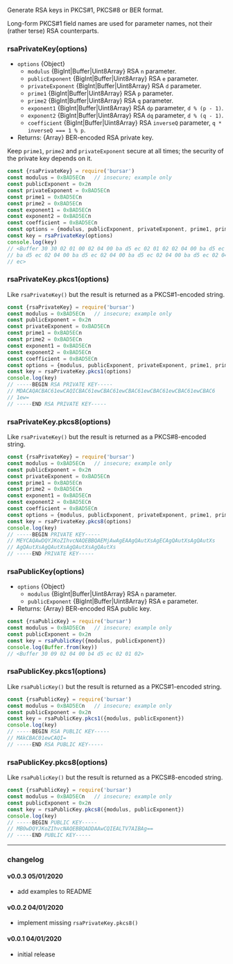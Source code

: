 Generate RSA keys in PKCS#1, PKCS#8 or BER format.

Long-form PKCS#1 field names are used for parameter names, not their
(rather terse) RSA counterparts.

### rsaPrivateKey(options)

* `options` {Object}
  - `modulus` {BigInt|Buffer|Uint8Array} RSA `n` parameter.
  - `publicExponent` {BigInt|Buffer|Uint8Array} RSA `e` parameter.
  - `privateExponent` {BigInt|Buffer|Uint8Array} RSA `d` parameter.
  - `prime1` {BigInt|Buffer|Uint8Array} RSA `p` parameter.
  - `prime2` {BigInt|Buffer|Uint8Array} RSA `q` parameter.
  - `exponent1` {BigInt|Buffer|Uint8Array} RSA `dp` parameter, `d % (p - 1)`.
  - `exponent2` {BigInt|Buffer|Uint8Array} RSA `dq` parameter, `d % (q - 1)`.
  - `coefficient` {BigInt|Buffer|Uint8Array}
    RSA `inverseQ` parameter, `q * inverseQ === 1 % p`.
* Returns: {Array} BER-encoded RSA private key.

Keep `prime1`, `prime2` and `privateExponent` secure at all times; the security
of the private key depends on it.

```js
const {rsaPrivateKey} = require('bursar')
const modulus = 0xBAD5ECn	// insecure; example only
const publicExponent = 0x2n
const privateExponent = 0xBAD5ECn
const prime1 = 0xBAD5ECn
const prime2 = 0xBAD5ECn
const exponent1 = 0xBAD5ECn
const exponent2 = 0xBAD5ECn
const coefficient = 0xBAD5ECn
const options = {modulus, publicExponent, privateExponent, prime1, prime2, exponent1, exponent2, coefficient}
const key = rsaPrivateKey(options)
console.log(key)
// <Buffer 30 30 02 01 00 02 04 00 ba d5 ec 02 01 02 02 04 00 ba d5 ec 02 04 00
// ba d5 ec 02 04 00 ba d5 ec 02 04 00 ba d5 ec 02 04 00 ba d5 ec 02 04 00 ba d5
// ec>
```

### rsaPrivateKey.pkcs1(options)

Like `rsaPrivateKey()` but the result is returned as a PKCS#1-encoded string.

```js
const {rsaPrivateKey} = require('bursar')
const modulus = 0xBAD5ECn	// insecure; example only
const publicExponent = 0x2n
const privateExponent = 0xBAD5ECn
const prime1 = 0xBAD5ECn
const prime2 = 0xBAD5ECn
const exponent1 = 0xBAD5ECn
const exponent2 = 0xBAD5ECn
const coefficient = 0xBAD5ECn
const options = {modulus, publicExponent, privateExponent, prime1, prime2, exponent1, exponent2, coefficient}
const key = rsaPrivateKey.pkcs1(options)
console.log(key)
// -----BEGIN RSA PRIVATE KEY-----
// MDACAQACBAC61ewCAQICBAC61ewCBAC61ewCBAC61ewCBAC61ewCBAC61ewCBAC6
// 1ew=
// -----END RSA PRIVATE KEY-----
```

### rsaPrivateKey.pkcs8(options)

Like `rsaPrivateKey()` but the result is returned as a PKCS#8-encoded string.

```js
const {rsaPrivateKey} = require('bursar')
const modulus = 0xBAD5ECn	// insecure; example only
const publicExponent = 0x2n
const privateExponent = 0xBAD5ECn
const prime1 = 0xBAD5ECn
const prime2 = 0xBAD5ECn
const exponent1 = 0xBAD5ECn
const exponent2 = 0xBAD5ECn
const coefficient = 0xBAD5ECn
const options = {modulus, publicExponent, privateExponent, prime1, prime2, exponent1, exponent2, coefficient}
const key = rsaPrivateKey.pkcs8(options)
console.log(key)
// -----BEGIN PRIVATE KEY-----
// MEYCAQAwDQYJKoZIhvcNAQEBBQAEMjAwAgEAAgQAutXsAgECAgQAutXsAgQAutXs
// AgQAutXsAgQAutXsAgQAutXsAgQAutXs
// -----END PRIVATE KEY-----
```

### rsaPublicKey(options)

* `options` {Object}
  - `modulus` {BigInt|Buffer|Uint8Array} RSA `n` parameter.
  - `publicExponent` {BigInt|Buffer|Uint8Array} RSA `e` parameter.
* Returns: {Array} BER-encoded RSA public key.

```js
const {rsaPublicKey} = require('bursar')
const modulus = 0xBAD5ECn	// insecure; example only
const publicExponent = 0x2n
const key = rsaPublicKey({modulus, publicExponent})
console.log(Buffer.from(key))
// <Buffer 30 09 02 04 00 b4 d5 ec 02 01 02>
```

### rsaPublicKey.pkcs1(options)

Like `rsaPublicKey()` but the result is returned as a PKCS#1-encoded string.

```js
const {rsaPublicKey} = require('bursar')
const modulus = 0xBAD5ECn	// insecure; example only
const publicExponent = 0x2n
const key = rsaPublicKey.pkcs1({modulus, publicExponent})
console.log(key)
// -----BEGIN RSA PUBLIC KEY-----
// MAkCBAC01ewCAQI=
// -----END RSA PUBLIC KEY-----
```

### rsaPublicKey.pkcs8(options)

Like `rsaPublicKey()` but the result is returned as a PKCS#8-encoded string.

```js
const {rsaPublicKey} = require('bursar')
const modulus = 0xBAD5ECn	// insecure; example only
const publicExponent = 0x2n
const key = rsaPublicKey.pkcs8({modulus, publicExponent})
console.log(key)
// -----BEGIN PUBLIC KEY-----
// MB0wDQYJKoZIhvcNAQEBBQADDAAwCQIEALTV7AIBAg==
// -----END PUBLIC KEY-----
```

<hr>

### changelog

#### v0.0.3 05/01/2020

* add examples to README

#### v0.0.2 04/01/2020

* implement missing `rsaPrivateKey.pkcs8()`

#### v0.0.1 04/01/2020

* initial release
